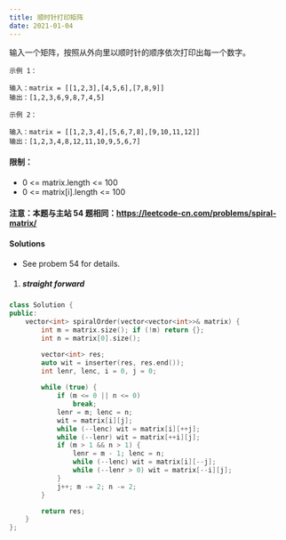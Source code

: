 ```yaml
---
title: 顺时针打印矩阵
date: 2021-01-04
---
```

输入一个矩阵，按照从外向里以顺时针的顺序依次打印出每一个数字。

 

```
示例 1：

输入：matrix = [[1,2,3],[4,5,6],[7,8,9]]
输出：[1,2,3,6,9,8,7,4,5]

示例 2：

输入：matrix = [[1,2,3,4],[5,6,7,8],[9,10,11,12]]
输出：[1,2,3,4,8,12,11,10,9,5,6,7]
```

 

#### 限制：

-    0 <= matrix.length <= 100
-    0 <= matrix[i].length <= 100

#### 注意：本题与主站 54 题相同：https://leetcode-cn.com/problems/spiral-matrix/


#### Solutions

- See probem 54 for details.


1. ##### straight forward

```cpp
class Solution {
public:
    vector<int> spiralOrder(vector<vector<int>>& matrix) {
        int m = matrix.size(); if (!m) return {};
        int n = matrix[0].size();

        vector<int> res;
        auto wit = inserter(res, res.end());
        int lenr, lenc, i = 0, j = 0;
        
        while (true) {
            if (m <= 0 || n <= 0)
                break;
            lenr = m; lenc = n;
            wit = matrix[i][j];
            while (--lenc) wit = matrix[i][++j];
            while (--lenr) wit = matrix[++i][j];
            if (m > 1 && n > 1) {
                lenr = m - 1; lenc = n;
                while (--lenc) wit = matrix[i][--j];
                while (--lenr > 0) wit = matrix[--i][j];
            }
            j++; m -= 2; n -= 2;
        }

        return res;
    }
};
```